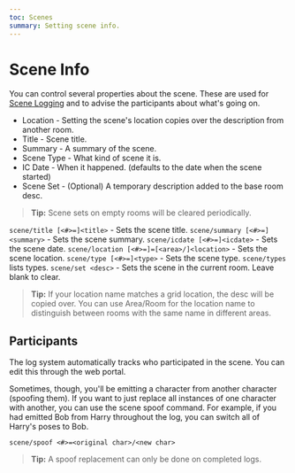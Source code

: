 ```yaml
---
toc: Scenes
summary: Setting scene info.
---
```

# Scene Info

You can control several properties about the scene.  These are used for [Scene Logging](/help/scenes/logging) and to advise the participants about what's going on.

* Location - Setting the scene's location copies over the description from another room.
* Title - Scene title.
* Summary - A summary of the scene.
* Scene Type - What kind of scene it is.
* IC Date - When it happened.  (defaults to the date when the scene started)
* Scene Set - (Optional) A temporary description added to the base room desc.

> **Tip:** Scene sets on empty rooms will be cleared periodically.

`scene/title [<#>=]<title>` - Sets the scene title.
`scene/summary [<#>=]<summary>` - Sets the scene summary.
`scene/icdate [<#>=]<icdate>` - Sets the scene date.
`scene/location [<#>=]=[<area>/]<location>` - Sets the scene location.
`scene/type [<#>=]<type>` - Sets the scene type.  `scene/types` lists types.
`scene/set <desc>` - Sets the scene in the current room.  Leave blank to clear.

> **Tip:** If your location name matches a grid location, the desc will be copied over.  You can use Area/Room for the location name to distinguish between rooms with the same name in different areas.

## Participants

The log system automatically tracks who participated in the scene.  You can edit this through the web portal.

Sometimes, though, you'll be emitting a character from another character (spoofing them). If you want to just replace all instances of one character with another, you can use the scene spoof command.  For example, if you had emitted Bob from Harry throughout the log, you can switch all of Harry's poses to Bob.  

`scene/spoof <#>=<original char>/<new char>`

> **Tip:** A spoof replacement can only be done on completed logs.